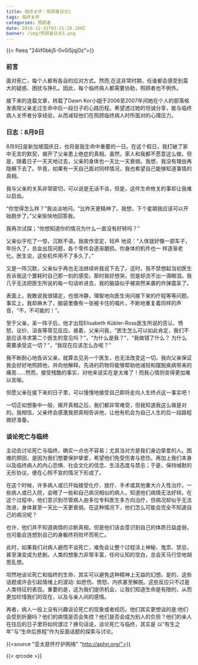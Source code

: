 ```yaml
---
title: 临终关怀：照顾者日志1
tags: 临终关怀
categories: 照顾者
date: 2018-12-31T03:21:28.280Z
banner: /img/照顾者日志1.png
---
```

{{< fleeq "24iif0bkj5-0v0i5jqj0z">}}

### 前言

面对死亡，每个人都有各自的应对方式。然而,在这非常时期，任谁都会感受到莫大的疑惑、困扰与挣扎。因此，每个临终病人都需要协助，照顾者也不例外。

接下来的连载文章，转载了Dawn Kor小姐于2006至2007年间她在个人的部落格发表陪父亲走过生命中后一段日子的心路历程。希望透过她的坦诚分享，能与临终病人关怀者分享经验，从而减轻他们在照顾临终病人时所面对的心理压力。

### 日志：8月9日

8月9日是新加坡国庆日，也将是我生命中重要的一日。在这个假日，我打破了家中无言的默契，揭开了父亲患上绝症的真相。虽然，家人和我都不愿意这么做，但是，随着日子一天天地过去，父亲的身体也一天比一天衰弱。我想，我没有理由再隐瞒下去了。毕竟，如果有一天自己面对同样情况，我也希望自己能够知道事情的真相。

我与父亲的关系非常密切，可以说是无话不谈，但是，这件生命攸关的事却让我难以启齿。

“你觉得怎么样？”我淡淡地问。“比昨天更精神了。我想，下个星期我应该可以开始跑步了。”父亲愉快地回答我。

我再次试探；“你想知道你的情况为什么一直没有好转吗？”

父亲似乎吃了一惊，沉默不语。我故作坚定，轻声 地说：“人体就好像一部车子，年份久了，总会出现问题，各个零件会逐渐磨损。你身体的机件也一 样逐渐老化。医生说，这些机件用不了多久了。”

又是一阵沉默，父亲似乎再也无法继续听我说下去了。这时，我不禁想起当初医生告诉我这个噩耗时自己那一刻的感受。那时我好想哭，但是却流不出一滴眼泪。我几乎无法把医生所说的每一句话听进去，我的脑袋似乎被突然来袭的炸弹震呆了。

表面上，我敢说我很镇定，也很冷静，理智地向医生询问接下来的疗程等等问题。事实上，我却麻木了，脑袋里像有一张被卡住的唱片，不断地重复着同样的声音，“不，不可能的！”。

至于父亲，呆一阵子后，他才出现Elisabeth Kübler-Ross医生所说的否认、愤怒、议价、沮丧等常见反应。接着，父亲问我，“医生怎么可以如此肯定，我们不是应该寻求第二个医生的意见吗？”，“为什么是我？”，“我做错了什么？ 为什么需要承受这一切？”，“我现在应该怎么办呢？”

我不断耐心地告诉父亲，就算去见另一个医生，也无法改变这一切。我向父亲保证我会好好地照顾他，并向他解释，先进的药物将能够帮助他减轻和摆脱疾病带来的痛苦……然而，接受残酷的事实，对他来说实在是太难了！而我心情则变得更加难以言喻。

但愿父亲在接下来的日子里，可以慢慢地接受自己即将走向人生终点这一事实吧！

一切正如想象中一般，揭开真相之后，我们都非常难受，但我知道我这么做是对的。我相信，父亲终会感激我把真相告诉他，让他有机会为自己人生的后一段路程做好准备。

### 谈论死亡与临终

主动去讨论死亡与临终，确实一点也不容易；尤其当对方是我们身边挚爱的人。困难的原因，是因为我们想要保护挚爱，希望他们免受伤害与悲伤。再加上我们本身以及临终病人的内心恐惧、社会文化的信念、生活态度与禁忌；于是，保持缄默的无形协议，便在心照不宣的情况下形成了。

在这个时候，许多病人或已开始接受化疗、放疗、手术或其他重大介入性治疗。一些病人或已入院，会晤了一些和自己病况相似的病人，知道他们病情无法好转。在这个过程中，他们意识到尽管病人由多位专科医生多方向治疗，但病况却似乎无法改进，身体甚至一天比一天更衰弱。在这种情况下，他们怎么可能会完全不知道自己的病况呢？

也许，他们并不知道病情的诊断真相，但是他们该会意识到自己的体质日益虚弱，也可能会连想到自己的身躯终将败坏而死亡。

此时，如果我们对病人避而不谈死亡，难免会让整个过程涂上神秘、鬼祟、禁忌，甚至演变成为悲剧。人类的想象力非常丰富，任何认知的空白，总会天马行空地胡思乱想。

坦然地谈论死亡和临终的生命，其实可以避免这种精神上无益的幻想。是的，这些话题或许会引起情绪上的波动: 如悲伤、愤怒、内疚甚至解脱。这些反应只不过是人类特征的表现。重要的是，这为我们提供机会，让我们知道生命是有限的，从而更加珍惜我们的现在，以及与亲人间的感情。

再者，病人一般上没有兴趣谈论死亡的现象或者经历。他们其实更想谈的是:他们会受到折磨吗？他们的病情是否会失控？他们是否会成为别人的负担？他们的亲人在往后的日子里将如何渡过？换句话说，谈论死亡与临终，其实是 以“有生之年”与“生命后旅程”作为反面话题的探索与讨论。

{{<source "亚太慈怀疗护网络" "http://aphn.org/">}} 

 {{< qrcode >}}
